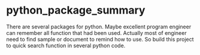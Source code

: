 # python_package_summary
 There are several packages for python. Maybe excellent program engineer can remember all function that had been used. Actually most of engineer need to find sample or document to remind how to use. So build this project to quick search function in several python code.
